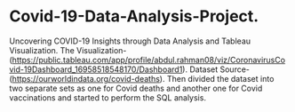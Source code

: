 # Covid-19-Data-Analysis-Project.
Uncovering COVID-19 Insights through Data Analysis and Tableau Visualization.
         The Visualization-(https://public.tableau.com/app/profile/abdul.rahman08/viz/CoronavirusCovid-19Dashboard_16958518548170/Dashboard1).
            Dataset Source-(https://ourworldindata.org/covid-deaths). Then divided the dataset into two separate sets as one for Covid deaths and another one for  Covid vaccinations and started to perform the SQL analysis.  
